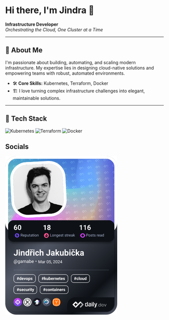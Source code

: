 # Hi there, I'm Jindra 👋

**Infrastructure Developer**  
*Orchestrating the Cloud, One Cluster at a Time*

---

## 🚀 About Me

I'm passionate about building, automating, and scaling modern infrastructure. My expertise lies in designing cloud-native solutions and empowering teams with robust, automated environments.

- 🛠️ **Core Skills:** Kubernetes, Terraform, Docker
- 🏗️ I love turning complex infrastructure challenges into elegant, maintainable solutions.

---

## 🧰 Tech Stack

![Kubernetes](https://img.shields.io/badge/-Kubernetes-326CE5?logo=kubernetes&logoColor=white&style=flat) 
![Terraform](https://img.shields.io/badge/-Terraform-623CE4?logo=terraform&logoColor=white&style=flat)
![Docker](https://img.shields.io/badge/-Docker-2496ED?logo=docker&logoColor=white&style=flat)

## Socials

<a href="https://app.daily.dev/gamabe"><img src="./devcard.png" width="356" alt="Jindřich Jakubička's Dev Card"/></a>

<!--
**Jindra-Dev04/Jindra-Dev04** is a ✨ _special_ ✨ repository because its `README.md` (this file) appears on your GitHub profile.

Here are some ideas to get you started:

- 🔭 I’m currently working on ...
- 🌱 I’m currently learning ...
- 👯 I’m looking to collaborate on ...
- 🤔 I’m looking for help with ...
- 💬 Ask me about ...
- 📫 How to reach me: ...
- 😄 Pronouns: ...
- ⚡ Fun fact: ...
-->
